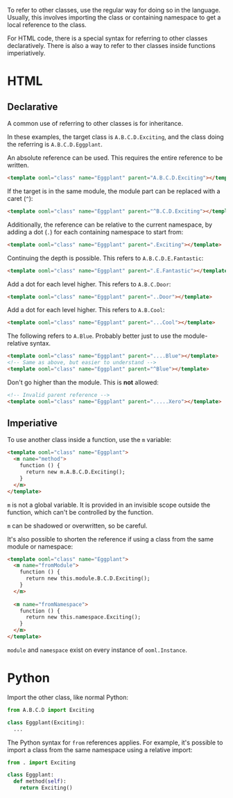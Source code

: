To refer to other classes, use the regular way for doing so in the language. Usually, this involves importing the class or containing namespace to get a local reference to the class.

For HTML code, there is a special syntax for referring to other classes declaratively. There is also a way to refer to ther classes inside functions imperiatively.

<!-- start tabbed sections -->

# HTML

## Declarative

A common use of referring to other classes is for inheritance.

In these examples, the target class is `A.B.C.D.Exciting`, and the class doing the referring is `A.B.C.D.Eggplant`.

An absolute reference can be used. This requires the entire reference to be written.

```html
<template ooml="class" name="Eggplant" parent="A.B.C.D.Exciting"></template>
```

If the target is in the same module, the module part can be replaced with a caret (`^`):

```html
<template ooml="class" name="Eggplant" parent="^B.C.D.Exciting"></template>
```

Additionally, the reference can be relative to the current namespace, by adding a dot (`.`) for each containing namespace to start from:

```html
<template ooml="class" name="Eggplant" parent=".Exciting"></template>
```

Continuing the depth is possible. This refers to `A.B.C.D.E.Fantastic`:

```html
<template ooml="class" name="Eggplant" parent=".E.Fantastic"></template>
```

Add a dot for each level higher. This refers to `A.B.C.Door`:

```html
<template ooml="class" name="Eggplant" parent="..Door"></template>
```

Add a dot for each level higher. This refers to `A.B.Cool`:

```html
<template ooml="class" name="Eggplant" parent="...Cool"></template>
```

The following refers to `A.Blue`. Probably better just to use the module-relative syntax.

```html
<template ooml="class" name="Eggplant" parent="....Blue"></template>
<!-- Same as above, but easier to understand -->
<template ooml="class" name="Eggplant" parent="^Blue"></template>
```

Don't go higher than the module. This is **not** allowed:

```html
<!-- Invalid parent reference -->
<template ooml="class" name="Eggplant" parent=".....Xero"></template>
```

## Imperiative

To use another class inside a function, use the `m` variable:

```html
<template ooml="class" name="Eggplant">
  <m name="method">
    function () {
      return new m.A.B.C.D.Exciting();
    }
  </m>
</template>
```

`m` is not a global variable. It is provided in an invisible scope outside the function, which can't be controlled by the function.
 
`m` can be shadowed or overwritten, so be careful.

It's also possible to shorten the reference if using a class from the same module or namespace:

```html
<template ooml="class" name="Eggplant">
  <m name="fromModule">
    function () {
      return new this.module.B.C.D.Exciting();
    }
  </m>
  
  <m name="fromNamespace">
    function () {
      return new this.namespace.Exciting();
    }
  </m>
</template>
```

`module` and `namespace` exist on every instance of `ooml.Instance`.

# Python

Import the other class, like normal Python:

```python
from A.B.C.D import Exciting

class Eggplant(Exciting):
  ...
```

The Python syntax for `from` references applies. For example, it's possible to import a class from the same namespace using a relative import:

```python
from . import Exciting

class Eggplant:
  def method(self):
    return Exciting()
```

<!-- end tabbed sections --> 
